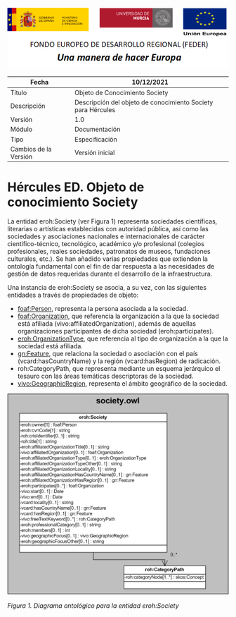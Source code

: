 ![](../../Docs/media/CabeceraDocumentosMD.png)

| Fecha         | 10/12/2021                                                   |
| ------------- | ------------------------------------------------------------ |
|Título|Objeto de Conocimiento Society| 
|Descripción|Descripción del objeto de conocimiento Society para Hércules|
|Versión|1.0|
|Módulo|Documentación|
|Tipo|Especificación|
|Cambios de la Versión|Versión inicial|

# Hércules ED. Objeto de conocimiento Society

La entidad eroh:Society (ver Figura 1) representa  sociedades científicas, literarias o artísticas establecidas con autoridad pública, así como las sociedades y asociaciones nacionales e internacionales de carácter científico-técnico, tecnológico, académico y/o profesional (colegios profesionales, reales sociedades, patronatos de museos, fundaciones culturales, etc.).
Se han añadido varias propiedades que extienden la ontología fundamental con el fin de dar respuesta a las necesidades de gestión de datos requeridas durante el desarrollo de la infraestructura.

Una instancia de eroh:Society se asocia, a su vez, con las siguientes entidades a través de propiedades de objeto:

- [foaf:Person](https://github.com/HerculesCRUE/Commons-ED-MA/tree/main/ObjetosDeConocimiento/Person), representa la persona asociada a la sociedad.
- [foaf:Organization](https://github.com/HerculesCRUE/Commons-ED-MA/tree/main/ObjetosDeConocimiento/Organization), que referencia la organización a la que la sociedad está afiliada (vivo:affiliatedOrganization), además de aquellas organizaciones participantes de dicha sociedad (eroh:participates).
- [eroh:OrganizationType](https://github.com/HerculesCRUE/Commons-ED-MA/tree/main/ObjetosDeConocimiento/OrganizationType), que referencia al tipo de organización a la que la sociedad está afiliada.
- [gn:Feature](https://github.com/HerculesCRUE/Commons-ED-MA/tree/main/ObjetosDeConocimiento/Feature), que relaciona la sociedad o asociación con el país (vcard:hasCountryName) y la región (vcard:hasRegion) de radicación.
- roh:CategoryPath, que representa mediante un esquema jerárquico el tesauro con las áreas temáticas descriptoras de la sociedad.
- [vivo:GeographicRegion](https://github.com/HerculesCRUE/Commons-ED-MA/tree/main/ObjetosDeConocimiento/GeographicRegion), representa el ámbito geográfico de la sociedad.


![](../../Docs/media/ObjetosDeConocimiento/Society.png)

*Figura 1. Diagrama ontológico para la entidad eroh:Society*
